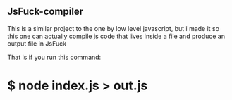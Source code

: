 ## JsFuck-compiler
This is a similar project to the one by low level javascript, but i made it so this one can actually compile js code that lives inside a file and produce an output file in JsFuck

That is if you run this command:
# $ node index.js > out.js
